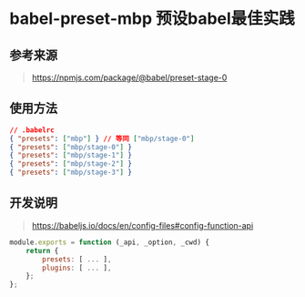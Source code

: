 # babel-preset-mbp 预设babel最佳实践

## 参考来源
> https://npmjs.com/package/@babel/preset-stage-0

## 使用方法
```json
// .babelrc
{ "presets": ["mbp"] } // 等同 ["mbp/stage-0"]
{ "presets": ["mbp/stage-0"] }
{ "presets": ["mbp/stage-1"] }
{ "presets": ["mbp/stage-2"] }
{ "presets": ["mbp/stage-3"] }
```

## 开发说明
> https://babeljs.io/docs/en/config-files#config-function-api
```js
module.exports = function (_api, _option, _cwd) {
	return {
		presets: [ ... ],
		plugins: [ ... ],
	};
};
```
